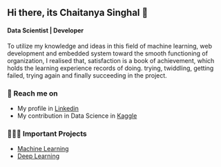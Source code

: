 ## Hi there, its Chaitanya Singhal 👋

#### Data Scientist | Developer 

To utilize my knowledge and ideas in this field of machine learning, web development and embedded system toward the smooth functioning of organization, I realised that, satisfaction is a book of achievement, which holds the learning experience records of doing. trying, twiddling, getting failed, trying again and finally succeeding in the project.

### 🔗 Reach me on
- My profile in [Linkedin](https://www.linkedin.com/feed/?trk=guest_homepage-basic_nav-header-signin) 
- My contribution in Data Science in [Kaggle](https://www.kaggle.com/chaitanya0909)

### 👩🏻‍💻 Important Projects
- [Machine Learning](https://github.com/Chaitanya0909/Machine-Learning.git)
- [Deep Learning](https://github.com/Chaitanya0909/Deep-Learning.git)
